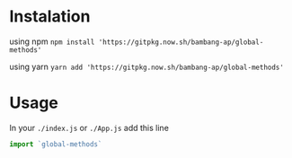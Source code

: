 # Instalation

using npm `npm install 'https://gitpkg.now.sh/bambang-ap/global-methods'`

using yarn `yarn add 'https://gitpkg.now.sh/bambang-ap/global-methods'`

# Usage

In your `./index.js` or `./App.js` add this line
```javascript
import `global-methods`
```
